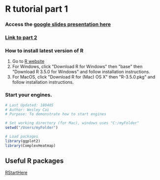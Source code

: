 # R tutorial part 1
### Access the [google slides presentation here](https://docs.google.com/presentation/d/1gwNqjNTwOegzTC8IRL_Kmyowd-RJnM27VCPl95fxeZs/edit?usp=sharing)

### [Link to part 2](https://github.com/wescaiju/R_tutorial_part_2/)

### How to install latest version of R
1. Go to [R website](https://cran.r-project.org)
2. For Windows, click "Download R for Windows" then "base" then "Download R 3.5.0 for Windows" and follow installation instructions.
3. For MacOS, click "Download R for (Mac) OS X" then "R-3.5.0.pkg" and follow installation instructions.

### Start your engines.
```r
# Last Updated: 180405
# Author: Wesley Cai
# Purpose: To demonstrate how to start engines

# Set working directory (for Mac), windows uses "C:/myFolder"
setwd("/Users/myFolder")

# Load packages
library(ggplot2)
library(ComplexHeatmap)

```

## Useful R packages

[RStartHere](https://github.com/rstudio/RStartHere)
